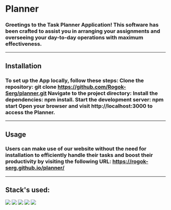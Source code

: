 # **Planner**

### Greetings to the Task Planner Application! This software has been crafted to assist you in arranging your assignments and overseeing your day-to-day operations with maximum effectiveness.

---

## Installation

### To set up the App locally, follow these steps: Clone the repository: git clone https://github.com/Rogok-Serg/planner.git Navigate to the project directory: Install the dependencies: npm install. Start the development server: npm start Open your browser and visit http://localhost:3000 to access the Planner.

---

## Usage

### Users can make use of our website without the need for installation to efficiently handle their tasks and boost their productivity by visiting the following URL: https://rogok-serg.github.io/planner/

---

## Stack's used:

![](https://camo.githubusercontent.com/83e07d6559f5499988b0697e71ada3683f76e19e29fb661eeb701977162ab9e6/68747470733a2f2f696d672e736869656c64732e696f2f7374617469632f76313f6c6162656c3d266d6573736167653d48544d4c26636f6c6f723d326561343466)
![](https://camo.githubusercontent.com/fc51842f67bb37044814374eb9bbe8c6779341cf19b530b60cf4718df13ab660/68747470733a2f2f696d672e736869656c64732e696f2f7374617469632f76313f6c6162656c3d266d6573736167653d526561637426636f6c6f723d326561343466)
![](https://camo.githubusercontent.com/4a4da02ed45e2a7ecf3bdd2dbd45451f4d8ae9fb5993394f20b0554d27aac2bf/68747470733a2f2f696d672e736869656c64732e696f2f7374617469632f76313f6c6162656c3d266d6573736167653d526564757826636f6c6f723d326561343466)
![](https://camo.githubusercontent.com/3bbff303759705b7f7126800bd2b74cc69254b4aa814a1978b8b12ad29549252/68747470733a2f2f696d672e736869656c64732e696f2f7374617469632f76313f6c6162656c3d266d6573736167653d4178696f7326636f6c6f723d326561343466)
![](https://camo.githubusercontent.com/0a4ebc781912269bdb06265497f81a3001af4a350416b55b845d0f79a79b03f5/68747470733a2f2f696d672e736869656c64732e696f2f7374617469632f76313f6c6162656c3d266d6573736167653d7374796c652d436f6d706f6e656e747326636f6c6f723d6f72616e6765)
